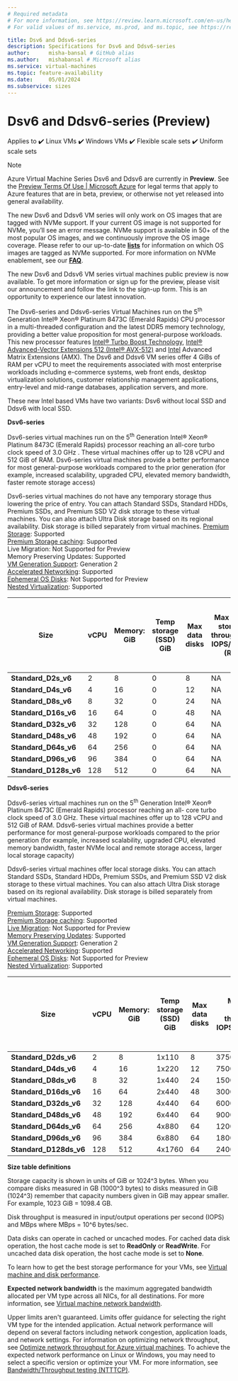 ```yaml
---
# Required metadata
# For more information, see https://review.learn.microsoft.com/en-us/help/platform/learn-editor-add-metadata?branch=main
# For valid values of ms.service, ms.prod, and ms.topic, see https://review.learn.microsoft.com/en-us/help/platform/metadata-taxonomies?branch=main

title: Dsv6 and Ddsv6-series
description: Specifications for Dsv6 and Ddsv6-series
author:      misha-bansal # GitHub alias
ms.author:   mishabansal # Microsoft alias
ms.service: virtual-machines
ms.topic: feature-availability
ms.date:     05/01/2024
ms.subservice: sizes
---
```


# **Dsv6 and Ddsv6-series (Preview)**

Applies to ✔️ Linux VMs ✔️ Windows VMs ✔️ Flexible scale sets ✔️ Uniform scale sets 


>[!NOTE]
>Azure Virtual Machine Series Dsv6 and Ddsv6 are currently in **Preview**. See the [Preview Terms Of Use | Microsoft Azure](https://azure.microsoft.com/en-us/support/legal/preview-supplemental-terms/) for legal terms that apply to Azure features that are in beta, preview, or otherwise not yet released into general availability. 

The new Dsv6 and Ddsv6 VM series will only work on OS images that are tagged with NVMe support.  If your current OS image is not supported for NVMe, you’ll see an error message. NVMe support is available in 50+ of the most popular OS images, and we continuously improve the OS image coverage. Please refer to our up-to-date [**lists**](https://learn.microsoft.com/en-us/azure/virtual-machines/enable-nvme-interface) for information on which OS images are tagged as NVMe supported.  For more information on NVMe enablement, see our [**FAQ**](https://learn.microsoft.com/en-us/azure/virtual-machines/enable-nvme-faqs).

The new Dsv6 and Ddsv6 VM series virtual machines public preview is now available. To get more information or sign up for the preview, please visit our announcement and follow the link to the sign-up form. This is an opportunity to experience our latest innovation.

The Dsv6-series and Ddsv6-series Virtual Machines run on the 5<sup>th</sup> Generation Intel® Xeon® Platinum 8473C (Emerald Rapids) CPU processor in a  multi-threaded configuration  and the latest DDR5 memory technology, providing a better value proposition for most general-purpose workloads. This new processor features [Intel® Turbo Boost Technology](https://www.intel.com/content/www/us/en/architecture-and-technology/turbo-boost/turbo-boost-technology.html), [Intel® Advanced-Vector Extensions 512 (Intel® AVX-512)](https://www.intel.com/content/www/us/en/architecture-and-technology/avx-512-overview.html) and [Intel](https://software.intel.com/content/www/us/en/develop/topics/ai/deep-learning-boost.html) Advanced Matrix Extensions (AMX). The Dsv6 and Ddsv6 VM series offer 4 GiBs of RAM per vCPU to meet the requirements associated with most enterprise workloads including e-commerce systems, web front ends, desktop virtualization solutions, customer relationship management applications, entry-level and mid-range databases, application servers, and more. 

These new Intel based VMs have two variants: Dsv6 without local SSD and Ddsv6 with local SSD.

**Dsv6-series** 

Dsv6-series virtual machines run on the 5<sup>th</sup> Generation Intel® Xeon® Platinum 8473C (Emerald Rapids) processor reaching an all-core turbo clock speed of 3.0 GHz . These virtual machines offer up to 128 vCPU and 512 GiB of RAM. Dsv6-series virtual machines provide a better performance for most general-purpose workloads compared to the prior generation (for example, increased scalability, upgraded CPU, elevated memory bandwidth, faster remote storage access)

Dsv6-series virtual machines do not have any temporary storage thus lowering the price of entry.  You can attach Standard SSDs, Standard HDDs, Premium SSDs, and Premium SSD V2 disk storage to these virtual machines. You can also attach Ultra Disk storage based on its regional availability. Disk storage is billed separately from virtual machines. [Premium Storage](https://learn.microsoft.com/en-us/azure/virtual-machines/premium-storage-performance): Supported <br>[Premium Storage caching](https://learn.microsoft.com/en-us/azure/virtual-machines/premium-storage-performance): Supported <br>Live Migration: Not Supported for Preview <br>Memory Preserving Updates: Supported <br>[VM Generation Support](https://learn.microsoft.com/en-us/azure/virtual-machines/generation-2): Generation 2 <br>[Accelerated Networking](https://learn.microsoft.com/en-us/azure/virtual-network/create-vm-accelerated-networking-cli): Supported <br>[Ephemeral OS Disks](https://learn.microsoft.com/en-us/azure/virtual-machines/ephemeral-os-disks): Not Supported for Preview<br>[Nested Virtualization](https://learn.microsoft.com/en-us/virtualization/hyper-v-on-windows/user-guide/nested-virtualization): Supported 

| **Size** | **vCPU** | **Memory: GiB** | **Temp storage (SSD) GiB** | **Max data disks** | **Max temp storage throughput: IOPS/MBPS (RR)** | **Max temp storage throughput:  IOPS/MBPS (RW)** | **Max** **uncached Premium SSD and Standard SSD/HDD disk throughput: IOPS/MBps** | **Max burst** **uncached Premium SSD and Standard SSD/HDD disk throughput: IOPS/MBps** | **Max** **uncached Ultra Disk and Premium SSD V2 disk throughput: IOPS/MBps** | **Max burst** **uncached Ultra Disk and Premium SSD V2 disk throughput: IOPS/MBps** | **Max NICs** | **Network bandwidth** |
|---|---|---|---|---|---|---|---|---|---|---|---|---|
| **Standard_D2s_v6** | 2 | 8 | 0 | 8 | NA | NA | 3750/106 | 40000/1250 | 4167/124 | 44444/1463 | 2 | 12500 |
| **Standard_D4s_v6** | 4 | 16 | 0 | 12 | NA | NA | 6400/212 | 40000/1250 | 8333/248 | 52083/1463 | 2 | 12500 |
| **Standard_D8s_v6** | 8 | 32 | 0 | 24 | NA | NA | 12800/424 | 40000/1250 | 16667/496 | 52083/1463 | 4 | 12500 |
| **Standard_D16s_v6** | 16 | 64 | 0 | 48 | NA | NA | 25600/848 | 40000/1250 | 33333/992 | 52083/1463 | 8 | 12500 |
| **Standard_D32s_v6** | 32 | 128 | 0 | 64 | NA | NA | 51200/1696 | 80000/1696 | 66667/1984 | 104167/1984 | 8 | 16000 |
| **Standard_D48s_v6** | 48 | 192 | 0 | 64 | NA | NA | 76800/2544 | 80000/2544 | 100000/2976 | 104167/2976 | 8 | 24000 |
| **Standard_D64s_v6** | 64 | 256 | 0 | 64 | NA | NA | 102400/3392 | 102400/3392 | 133333/3969 | 133333/3969 | 8 | 30000 |
| **Standard_D96s_v6** | 96 | 384 | 0 | 64 | NA | NA | 153600/5088 | 153600/5088 | 200000/5953 | 200000/5953 | 8 | 41000 |
| **Standard_D128s_v6** | 128 | 512 | 0 | 64 | NA | NA | 204800/6782 | 204800/6782 | 266667/7935 | 266667/7935 | 8 | 54000 |

**Ddsv6-series**

Ddsv6-series virtual machines run on the 5<sup>th</sup> Generation Intel® Xeon® Platinum 8473C (Emerald Rapids) processor reaching an all- core turbo clock speed of 3.0 GHz. These virtual machines offer up to 128 vCPU and 512 GiB of RAM. Ddsv6-series virtual machines provide a better performance for most general-purpose workloads compared to the prior generation (for example, increased scalability, upgraded CPU, elevated memory bandwidth, faster NVMe local and remote storage access, larger local storage capacity)

Ddsv6-series virtual machines offer local storage disks. You can attach Standard SSDs, Standard HDDs, Premium SSDs, and Premium SSD V2 disk storage to these virtual machines. You can also attach Ultra Disk storage based on its regional availability. Disk storage is billed separately from virtual machines.

[Premium Storage](https://learn.microsoft.com/en-us/azure/virtual-machines/premium-storage-performance): Supported <br>[Premium Storage caching](https://learn.microsoft.com/en-us/azure/virtual-machines/premium-storage-performance): Supported <br>[Live Migration](https://learn.microsoft.com/en-us/azure/virtual-machines/maintenance-and-updates): Not Supported for Preview <br>[Memory Preserving Updates](https://learn.microsoft.com/en-us/azure/virtual-machines/maintenance-and-updates): Supported <br>[VM Generation Support](https://learn.microsoft.com/en-us/azure/virtual-machines/generation-2): Generation 2<br>[Accelerated Networking](https://learn.microsoft.com/en-us/azure/virtual-network/create-vm-accelerated-networking-cli): Supported <br>[Ephemeral OS Disks](https://learn.microsoft.com/en-us/azure/virtual-machines/ephemeral-os-disks): Not Supported for Preview <br>[Nested Virtualization](https://learn.microsoft.com/en-us/virtualization/hyper-v-on-windows/user-guide/nested-virtualization): Supported 

| **Size** | **vCPU** | **Memory: GiB** | **Temp storage (SSD) GiB** | **Max data disks** | **Max temp storage throughput: IOPS/MBPS (RR)** | **Max temp storage throughput:  IOPS/MBPS (RW)** | **Max** **uncached Premium SSD and Standard SSD/HDD disk throughput: IOPS/MBps** | **Max burst** **uncached Premium SSD and Standard SSD/HDD disk throughput: IOPS/MBps** | **Max** **uncached Ultra Disk and Premium SSD V2 disk throughput: IOPS/MBps** | **Max burst** **uncached Ultra Disk and Premium SSD V2 disk throughput: IOPS/MBps** | **Max NICs** | **Network bandwidth** |
|---|---|---|---|---|---|---|---|---|---|---|---|---|
| **Standard_D2ds_v6** | 2 | 8 | 1x110 | 8 | 37500/180 | 15000/90 | 3750/106 | 40000/1250 | 4167/124 | 44444/1463 | 2 | 12500 |
| **Standard_D4ds_v6** | 4 | 16 | 1x220 | 12 | 75000/360 | 30000/180 | 6400/212 | 40000/1250 | 8333/248 | 52083/1463 | 2 | 12500 |
| **Standard_D8ds_v6** | 8 | 32 | 1x440 | 24 | 150000/720 | 60000/360 | 12800/424 | 40000/1250 | 16667/496 | 52083/1463 | 4 | 12500 |
| **Standard_D16ds_v6** | 16 | 64 | 2x440 | 48 | 300000/1440 | 120000/720 | 25600/848 | 40000/1250 | 33333/992 | 52083/1463 | 8 | 12500 |
| **Standard_D32ds_v6** | 32 | 128 | 4x440 | 64 | 600000/2880 | 240000/1440 | 51200/1696 | 80000/1696 | 66667/1984 | 104167/1984 | 8 | 16000 |
| **Standard_D48ds_v6** | 48 | 192 | 6x440 | 64 | 900000/4320 | 360000/2160 | 76800/2544 | 80000/2544 | 100000/2976 | 104167/2976 | 8 | 24000 |
| **Standard_D64ds_v6** | 64 | 256 | 4x880 | 64 | 1200000/5760 | 480000/2880 | 102400/3392 | 102400/3392 | 133333/3969 | 133333/3969 | 8 | 30000 |
| **Standard_D96ds_v6** | 96 | 384 | 6x880 | 64 | 1800000/8640 | 720000/4320 | 153600/5088 | 153600/5088 | 200000/5953 | 200000/5953 | 8 | 41000 |
| **Standard_D128ds_v6** | 128 | 512 | 4x1760 | 64 | 2400000/11520 | 960000/5760 | 204800/6782 | 204800/6782 | 266667/7935 | 266667/7935 | 8 | 54000 |

**Size table definitions**

Storage capacity is shown in units of GiB or 1024^3 bytes. When you compare disks measured in GB (1000^3 bytes) to disks measured in GiB (1024^3) remember that capacity numbers given in GiB may appear smaller. For example, 1023 GiB = 1098.4 GB.

Disk throughput is measured in input/output operations per second (IOPS) and MBps where MBps = 10^6 bytes/sec.

Data disks can operate in cached or uncached modes. For cached data disk operation, the host cache mode is set to **ReadOnly** or **ReadWrite**. For uncached data disk operation, the host cache mode is set to **None**.

To learn how to get the best storage performance for your VMs, see [Virtual machine and disk performance](https://learn.microsoft.com/en-us/azure/virtual-machines/disks-performance).

**Expected network bandwidth** is the maximum aggregated bandwidth allocated per VM type across all NICs, for all destinations. For more information, see [Virtual machine network bandwidth](https://learn.microsoft.com/en-us/azure/virtual-network/virtual-machine-network-throughput).

Upper limits aren't guaranteed. Limits offer guidance for selecting the right VM type for the intended application. Actual network performance will depend on several factors including network congestion, application loads, and network settings. For information on optimizing network throughput, see [Optimize network throughput for Azure virtual machines](https://learn.microsoft.com/en-us/azure/virtual-network/virtual-network-optimize-network-bandwidth). To achieve the expected network performance on Linux or Windows, you may need to select a specific version or optimize your VM. For more information, see [Bandwidth/Throughput testing (NTTTCP)](https://learn.microsoft.com/en-us/azure/virtual-network/virtual-network-bandwidth-testing).

